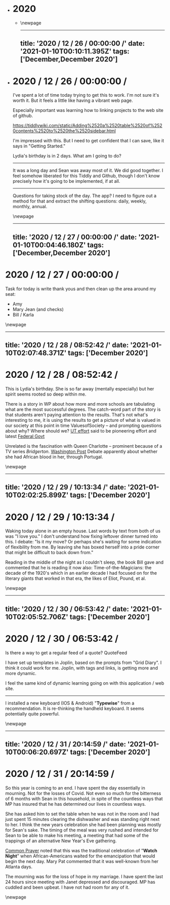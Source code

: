 - # 2020
	- \newpage
	  
	  ---
	  title: '2020 / 12 / 26 / 00:00:00 /'
	  date: '2021-01-10T00:10:11.395Z'
	  tags: ['December,December 2020']
	  ---
	  
	  <!-- Exported from TiddlyWiki at 19:18, 22nd October 2022 -->
- # 2020 / 12 / 26 / 00:00:00 / 
  
  I've spent a lot of time today trying to get this to work. I'm not sure it's worth it. But it feels a little like having a vibrant web page.
  
  Especially important was learning how to linking projects to the web site of github.
  
  <https://tiddlywiki.com/static/Adding%2520a%2520table%2520of%2520contents%2520to%2520the%2520sidebar.html>
  
  I'm impressed with this. But I need to get confident that I can save, like it says in "Getting Started."
  
  Lydia's birthday is in 2 days. What am I going to do?
  
  ---
  
  It was a long day and Sean was away most of it. We did good together. I feel somehow liberated for this Tiddly and Github, though I don't know precisely how it's going to be implemented, if at all.
  
  ---
  
  Questions for taking stock of the day. The app? I need to figure out a method for that and extract the shifting questions: daily, weekly, monthly, annual.
  
  \newpage
  
  ---
  title: '2020 / 12 / 27 / 00:00:00 /'
  date: '2021-01-10T00:04:46.180Z'
  tags: ['December,December 2020']
  ---
  
  <!-- Exported from TiddlyWiki at 19:18, 22nd October 2022 -->
# 2020 / 12 / 27 / 00:00:00 /

Task for today is write thank yous and then clean up the area around my seat:

* Amy
* Mary Jean (and checks)
* Bill / Karla

\newpage

---
title: '2020 / 12 / 28 / 08:52:42 /'
date: '2021-01-10T02:07:48.371Z'
tags: ['December 2020']
---

<!-- Exported from TiddlyWiki at 19:18, 22nd October 2022 -->
# 2020 / 12 / 28 / 08:52:42 /

This is Lydia's birthday. She is so far away (mentally especially) but her spirit seems rooted so deep within me.

There is a story in WP about how more and more schools are tabulating what are the most successful degrees. The catch-word part of the story is that students aren't paying attention to the results. That's not what's interesting to me, it is using the results to get a picture of what is valued in our society at this point in time ValuesofSociety – and prompting questions about why? Where should we? [UT effort](https://seekut.utsystem.edu/UndergradNat) said to be pioneering effort and latest  [Federal Govt](http://cew.georgetown.edu/wp-content/uploads/CEW-Buyer-Beware.pdf)

Unrelated is the fascination with Queen Charlotte – prominent because of a TV series *Bridgerton*. [Washington Post](https://www.washingtonpost.com/history/2020/12/27/bridgerton-queen-charlotte-black-royals/) Debate apparently about whether she had African blood in her, through Portugal.

\newpage

---
title: '2020 / 12 / 29 / 10:13:34 /'
date: '2021-01-10T02:02:25.899Z'
tags: ['December 2020']
---

<!-- Exported from TiddlyWiki at 19:18, 22nd October 2022 -->
# 2020 / 12 / 29 / 10:13:34 /

Waking today alone in an empty house. Last words by text from both of us was "I love you." I don't understand how fixing leftover dinner turned into this. I debate: "Is it my move? Or perhaps she's waiting for some indication of flexibility from me. By leaving she has boxed herself into a pride corner that might be difficult to back down from."

Reading in the middle of the night as I couldn't sleep, the book Bill gave and commented that he is reading it now also: Time-of-the-Magicians: the decade of the 1920's which in an earlier decade I had focused on for the literary giants that worked in that era, the likes of Eliot, Pound, et al.

\newpage

---
title: '2020 / 12 / 30 / 06:53:42 /'
date: '2021-01-10T02:05:52.706Z'
tags: ['December 2020']
---

<!-- Exported from TiddlyWiki at 19:18, 22nd October 2022 -->
# 2020 / 12 / 30 / 06:53:42 /

Is there a way to get a regular feed of a quote? QuoteFeed

I have set up templates in Joplin, based on the prompts from "Grid Diary". I think it could work for me. Joplin, with tags and links, is getting more and more dynamic.

I feel the same kind of dynamic learning going on with this application / web site.

---

I installed a new keyboard (IOS & Android) "**Typewise**" from a recommendation. It is re-thinking the handheld keyboard. It seems potentially quite powerful.

\newpage

---
title: '2020 / 12 / 31 / 20:14:59 /'
date: '2021-01-10T00:06:20.697Z'
tags: ['December 2020']
---

<!-- Exported from TiddlyWiki at 19:18, 22nd October 2022 -->
# 2020 / 12 / 31 / 20:14:59 /

So this year is coming to an end. I have spent the day essentially in mourning. Not for the losses of Covid. Not even so much for the bitterness of 6 months with Sean in this household, in spite of the countless ways that MP has insured that he has determined our lives in countless ways.

She has asked him to set the table when he was not in the room and I had just spent 15 minutes clearing the dishwasher and was standing right next to her. I think the new years celebration she had been planning was mostly for Sean's sake. The timing of the meal was very rushed and intended for Sean to be able to make his meeting, a meeting that had some of the trappings of an alternative New Year's Eve gathering.

<u>Common Prayer</u> noted that this was the traditional celebration of "**Watch Night**" when African-Americans waited for the emancipation that would begin the next day. Mary Pat commented that it was well-known from her Atlanta days.

The mourning was for the loss of hope in my marriage. I have spent the last 24 hours since meeting with Janet depressed and discouraged. MP has cuddled and been upbeat. I have not had room for any of it.

\newpage